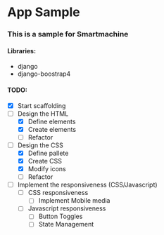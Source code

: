 # App Sample

### This is a sample for Smartmachine

#### Libraries:

- django
- django-boostrap4

#### TODO:

- [x] Start scaffolding
- [ ] Design the HTML
  - [x] Define elements
  - [x] Create elements
  - [ ] Refactor
- [ ] Design the CSS
  - [x] Define pallete
  - [x] Create CSS
  - [x] Modify icons
  - [ ] Refactor
- [ ] Implement the responsiveness (CSS/Javascript)
  - [ ] CSS responsiveness
    - [ ] Implement Mobile media
  - [ ] Javascript responsiveness
    - [ ] Button Toggles
    - [ ] State Management
